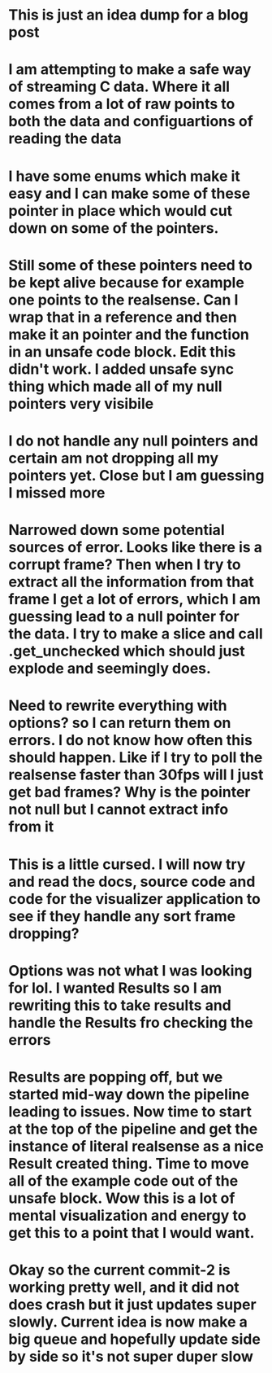 # This is just an idea dump for a blog post
# I am attempting to make a safe way of streaming C data. Where it all comes from a lot of raw points to both the data and configuartions of reading the data

# I have some enums which make it easy and I can make some of these pointer in place which would cut down on some of the pointers. 

# Still some of these pointers need to be kept alive because for example one points to the realsense. Can I wrap that in a reference and then make it an pointer and the function in an unsafe code block. Edit this didn't work. I added unsafe sync thing which made all of my null pointers very visibile

# I do not handle any null pointers and certain am not dropping all my pointers yet. Close but I am guessing I missed more

# Narrowed down some potential sources of error. Looks like there is a corrupt frame? Then when I try to extract all the information from that frame I get a lot of errors, which I am guessing lead to a null pointer for the data. I try to make a slice and call .get_unchecked which should just explode and seemingly does. 

# Need to rewrite everything with options? so I can return them on errors. I do not know how often this should happen. Like if I try to poll the realsense faster than 30fps will I just get bad frames? Why is the pointer not null but I cannot extract info from it

# This is a little cursed. I will now try and read the docs, source code and code for the visualizer application to see if they handle any sort frame dropping?

# Options was not what I was looking for lol. I wanted Results so I am rewriting this to take results and handle the Results fro checking the errors

# Results are popping off, but we started mid-way down the pipeline leading to issues. Now time to start at the top of the pipeline and get the instance of literal realsense as a nice Result created thing. Time to move all of the example code out of the unsafe block. Wow this is a lot of mental visualization and energy to get this to a point that I would want.

# Okay so the current commit-2 is working pretty well, and it did not does crash but it just updates super slowly. Current idea is now make a big queue and hopefully update side by side so it's not super duper slow